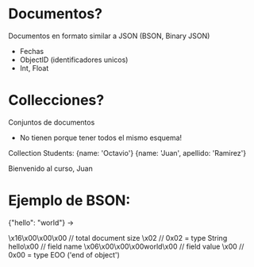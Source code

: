 # Documentos?
Documentos en formato similar a JSON (BSON, Binary JSON)
- Fechas
- ObjectID (identificadores unicos)
- Int, Float

# Collecciones?
Conjuntos de documentos
- No tienen porque tener todos el mismo esquema!

Collection Students:
{name: 'Octavio'}
{name: 'Juan', apellido: 'Ramirez'}

Bienvenido al curso, Juan

# Ejemplo de BSON:

{"hello": "world"} →

\x16\x00\x00\x00           // total document size
\x02                       // 0x02 = type String
hello\x00                  // field name
\x06\x00\x00\x00world\x00  // field value
\x00                       // 0x00 = type EOO ('end of object')